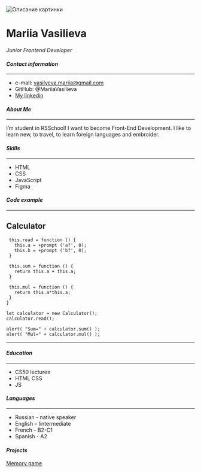 <image src="https://avatars.githubusercontent.com/u/102521723?v=4" alt="Описание картинки">

 # Mariia Vasilieva

*Junior Frontend Developer*
#### ___Contact information___
---
* e-mail: vasilyeva.mariia@gmail.com
* GitHub: @MariiaVasilieva
* [My linkedin](https://www.linkedin.com/in/mariia-vasileva-ba73a494/ "личная страница")

#### ___About Me___
---
I’m student in RSSchool! I want to become Front-End Development.
I like to learn new, to travel, to learn foreign languages and embroider.

#### ___Skills___
---
- HTML 
- CSS 
- JavaScript 
- Figma

#### ___Code example___
---
Calculator 
---
``` function Calculator() {
 this.read = function () {
   this.a = +prompt ('a?', 0);
   this.b = +prompt ('b?', 0);
 }

 this.sum = function () {
   return this.a + this.a;
 }

 this.mul = function () {
   return this.a*this.a;
 }
}

let calculator = new Calculator();
calculator.read();

alert( "Sum=" + calculator.sum() );
alert( "Mul=" + calculator.mul() ); 
```
---
#### ___Education___
---
-	CS50 lectures
-	HTML CSS
-	JS	

#### ___Languages___
---
- Russian - native speaker
- English – Iintermediate
- French - B2-C1
- Spanish - A2

#### ___Projects___

[Memory game](https://mariiavasilieva.github.io/Memory-game/)

